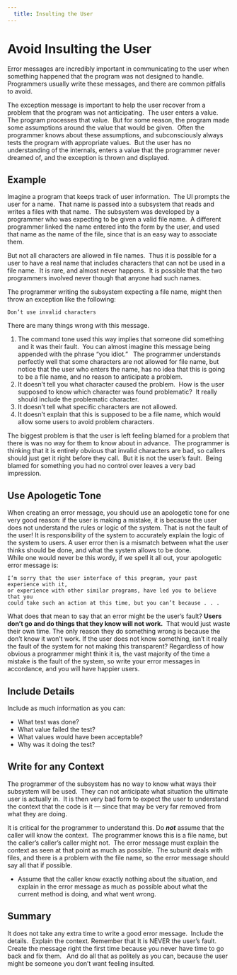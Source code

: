 ```yaml
---
  title: Insulting the User
---
```

#  Avoid Insulting the User

Error messages are incredibly important in communicating to the user when something happened that the program was not designed to handle.  Programmers usually write these messages, and there are common pitfalls to avoid. 

The exception message is important to help the user recover from a problem that the program was not anticipating.  The user enters a value.  The program processes that value.  But for some reason, the program made some assumptions around the value that would be given.  Often the programmer knows about these assumptions, and subconsciously always tests the program with appropriate values.  But the user has no understanding of the internals, enters a value that the programmer never dreamed of, and the exception is thrown and displayed.

## Example

Imagine a program that keeps track of user information.  The UI prompts the user for a name.  That name is passed into a subsystem that reads and writes a files with that name.  The subsystem was developed by a programmer who was expecting to be given a valid file name.  A different programmer linked the name entered into the form by the user, and used that name as the name of the file, since that is an easy way to associate them. 

But not all characters are allowed in file names.  Thus it is possible for a user to have a real name that includes characters that can not be used in a file name.  It is rare, and almost never happens.  It is possible that the two programmers involved never though that anyone had such names. 

The programmer writing the subsystem expecting a file name, might then throw an exception like the following:

```
Don’t use invalid characters
```

There are many things wrong with this message.

1.  The command tone used this way implies that someone did something and it was their fault.  You can almost imagine this message being appended with the phrase “you idiot.”   The programmer understands perfectly well that some characters are not allowed for file name, but notice that the user who enters the name, has no idea that this is going to be a file name, and no reason to anticipate a problem.
2.  It doesn’t tell you what character caused the problem.  How is the user supposed to know which character was found problematic?  It really should include the problematic character.
3.  It doesn’t tell what specific characters are not allowed.
4.  It doesn’t explain that this is supposed to be a file name, which would allow some users to avoid problem characters.

The biggest problem is that the user is left feeling blamed for a problem that there is was no way for them to know about in advance.  The programmer is thinking that it is entirely obvious that invalid characters are bad, so callers should just get it right before they call.  But it is not the user’s fault.  Being blamed for something you had no control over leaves a very bad impression.

## Use Apologetic Tone

When creating an error message, you should use an apologetic tone for one very good reason: if the user is making a mistake, it is because the user does not understand the rules or logic of the system. That is not the fault of the user! It is responsibility of the system to accurately explain the logic of the system to users. A user error then is a mismatch between what the user thinks should be done, and what the system allows to be done.  
While one would never be this wordy, if we spell it all out, your apologetic error message is:

```
I’m sorry that the user interface of this program, your past experience with it, 
or experience with other similar programs, have led you to believe that you 
could take such an action at this time, but you can’t because . . .
```

What does that mean to say that an error might be the user’s fault? **Users don’t go and do things that they know will not work.**  That would just waste their own time. The only reason they do something wrong is because the don’t know it won’t work. If the user does not know something, isn’t it really the fault of the system for not making this transparent? Regardless of how obvious a programmer might think it is, the vast majority of the time a mistake is the fault of the system, so write your error messages in accordance, and you will have happier users.

## Include Details

Include as much information as you can:

*   What test was done?
*   What value failed the test?
*   What values would have been acceptable?
*   Why was it doing the test?

## Write for any Context

The programmer of the subsystem has no way to know what ways their subsystem will be used.  They can not anticipate what situation the ultimate user is actually in.  It is then very bad form to expect the user to understand the context that the code is it — since that may be very far removed from what they are doing. 

It is critical for the programmer to understand this. Do **_not_** assume that the caller will know the context.  The programmer knows this is a file name, but the caller’s caller’s caller might not.  The error message must explain the context as seen at that point as much as possible.  The subunit deals with files, and there is a problem with the file name, so the error message should say all that if possible.

*   Assume that the caller know exactly nothing about the situation, and explain in the error message as much as possible about what the current method is doing, and what went wrong.

## Summary

It does not take any extra time to write a good error message.  Include the details.  Explain the context. Remember that It is NEVER the user’s fault.  Create the message right the first time because you never have time to go back and fix them.   And do all that as politely as you can, because the user might be someone you don’t want feeling insulted.